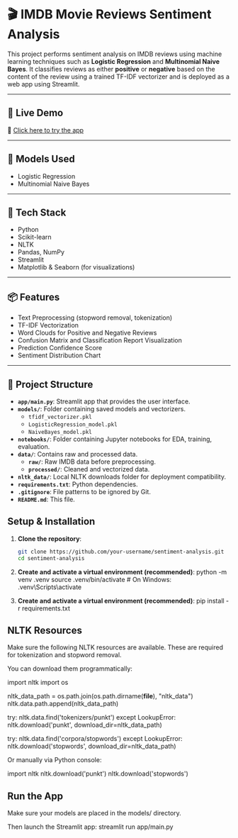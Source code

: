 # 🎬 IMDB Movie Reviews Sentiment Analysis

This project performs sentiment analysis on IMDB reviews using machine learning techniques such as **Logistic Regression** and **Multinomial Naive Bayes**. It classifies reviews as either **positive** or **negative** based on the content of the review using a trained TF-IDF vectorizer and is deployed as a web app using Streamlit.

---

## 🚀 Live Demo

🔗 [Click here to try the app](https://imdb-reviews-sentiment-zsqdj8xeqfysdjptmrmopg.streamlit.app)

---

## 🧠 Models Used

- Logistic Regression
- Multinomial Naive Bayes

---

## 🧰 Tech Stack

- Python
- Scikit-learn
- NLTK
- Pandas, NumPy
- Streamlit
- Matplotlib & Seaborn (for visualizations)

---

## 📦 Features

- Text Preprocessing (stopword removal, tokenization)
- TF-IDF Vectorization
- Word Clouds for Positive and Negative Reviews
- Confusion Matrix and Classification Report Visualization
- Prediction Confidence Score
- Sentiment Distribution Chart

---

## 📁 Project Structure

- **`app/main.py`**: Streamlit app that provides the user interface.
- **`models/`**: Folder containing saved models and vectorizers.
    - `tfidf_vectorizer.pkl`
    - `LogisticRegression_model.pkl`
    - `NaiveBayes_model.pkl`
- **`notebooks/`**: Folder containing Jupyter notebooks for EDA, training, evaluation.
- **`data/`**: Contains raw and processed data.
    - **`raw/`**: Raw IMDB data before preprocessing.
    - **`processed/`**: Cleaned and vectorized data.
- **`nltk_data/`**: Local NLTK downloads folder for deployment compatibility.
- **`requirements.txt`**: Python dependencies.
- **`.gitignore`**: File patterns to be ignored by Git.
- **`README.md`**: This file.

## Setup & Installation

1. **Clone the repository**:

   ```bash
   git clone https://github.com/your-username/sentiment-analysis.git
   cd sentiment-analysis

2. **Create and activate a virtual environment (recommended)**:
   python -m venv .venv
   source .venv/bin/activate  # On Windows: .venv\Scripts\activate

3. **Create and activate a virtual environment (recommended)**:
   pip install -r requirements.txt

## NLTK Resources

Make sure the following NLTK resources are available. These are required for tokenization and stopword removal.

You can download them programmatically:

   import nltk
   import os

   nltk_data_path = os.path.join(os.path.dirname(__file__), "nltk_data")
   nltk.data.path.append(nltk_data_path)

   try:
    nltk.data.find('tokenizers/punkt')
   except LookupError:
    nltk.download('punkt', download_dir=nltk_data_path)

   try:
    nltk.data.find('corpora/stopwords')
   except LookupError:
    nltk.download('stopwords', download_dir=nltk_data_path)

Or manually via Python console:

   import nltk
   nltk.download('punkt')
   nltk.download('stopwords')

## Run the App

Make sure your models are placed in the models/ directory.

Then launch the Streamlit app:
   streamlit run app/main.py